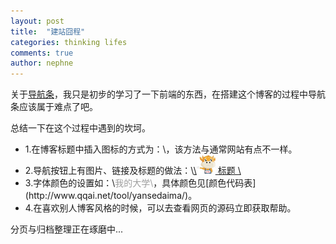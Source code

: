 ```yaml
---
layout: post
title:  "建站囧程"
categories: thinking lifes
comments: true
author: nephne
---
```

关于[导航条](http://www.blog.csdn.net/a316212802/article/details/25004549)，我只是初步的学习了一下前端的东西，在搭建这个博客的过程中导航条应该属于难点了吧。

<!--more-->
总结一下在这个过程中遇到的坎坷。
<ul>
	<li>1.在博客标题中插入图标的方式为：\<link rel="shortcut icon" href="{{ site.baseurl }}/favicon.ico"/>，该方法与通常网站有点不一样。</li>
	<li>2.导航按钮上有图片、链接及标题的做法：\<a class="navbar-brand" href="/">\<img width="30" width="30" src="/assets/wbsite.jpg"/> 标题 \</a></li>
	<li>3.字体颜色的设置如：\<font color="#9D9D9D">我的大学\</font>，具体颜色见[颜色代码表](http://www.qqai.net/tool/yansedaima/)。</li>
	<li>4.在喜欢别人博客风格的时候，可以去查看网页的源码立即获取帮助。</li>
</ul>

分页与归档整理正在琢磨中...